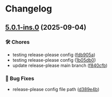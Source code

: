 # Changelog

## [5.0.1-ins.0](https://github.com/demandlab/superset/compare/5.0.0-ins.0...5.0.1-ins.0) (2025-09-04)


### 🛠️ Chores

* testing release-please config ([fdb905a](https://github.com/demandlab/superset/commit/fdb905a5d05cc262eaedbed62e4a230010bac033))
* testing release-please config ([1b05db0](https://github.com/demandlab/superset/commit/1b05db0af6159e585c2690d094adb55e2bebd0b2))
* update release-please main branch ([f840cfb](https://github.com/demandlab/superset/commit/f840cfb977d07865aa028e144d7fe7c10434ec07))


### 🐛 Bug Fixes

* release-please config file path ([d389e4b](https://github.com/demandlab/superset/commit/d389e4b53b2e1b0f768892fd028618ee696d1879))
